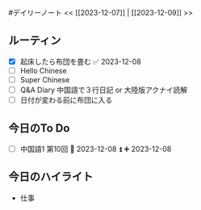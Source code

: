 #デイリーノート
<< [[2023-12-07]] | [[2023-12-09]] >>
## ルーティン
- [x] 起床したら布団を畳む ✅ 2023-12-08
- [ ] Hello Chinese
- [ ] Super Chinese
- [ ] Q&A Diary 中国語で３行日記 or 大陸版アクナイ読解
- [ ] 日付が変わる前に布団に入る
## 今日のTo Do
- [ ] 中国語1 第10回 📅 2023-12-08 ⏫ ➕ 2023-12-08 
## 今日のハイライト
- 仕事

